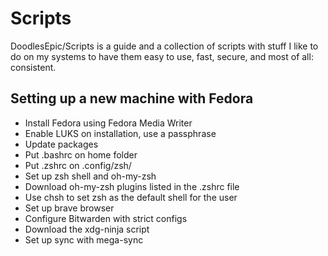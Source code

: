 # Scripts
DoodlesEpic/Scripts is a guide and a collection of scripts with stuff I like to do on my systems to have them easy to use, fast, secure, and most of all: consistent.

## Setting up a new machine with Fedora
- Install Fedora using Fedora Media Writer
- Enable LUKS on installation, use a passphrase
- Update packages
- Put .bashrc on home folder
- Put .zshrc on .config/zsh/
- Set up zsh shell and oh-my-zsh
- Download oh-my-zsh plugins listed in the .zshrc file
- Use chsh to set zsh as the default shell for the user
- Set up brave browser
- Configure Bitwarden with strict configs
- Download the xdg-ninja script
- Set up sync with mega-sync

